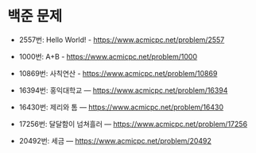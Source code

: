 # 백준 문제
- 2557번: Hello World! - https://www.acmicpc.net/problem/2557
- 1000번: A+B - https://www.acmicpc.net/problem/1000
- 10869번: 사칙연산 - https://www.acmicpc.net/problem/10869

- 16394번: 홍익대학교 — https://www.acmicpc.net/problem/16394
- 16430번: 제리와 톰 — https://www.acmicpc.net/problem/16430
- 17256번: 달달함이 넘쳐흘러 — https://www.acmicpc.net/problem/17256
- 20492번: 세금 — https://www.acmicpc.net/problem/20492
